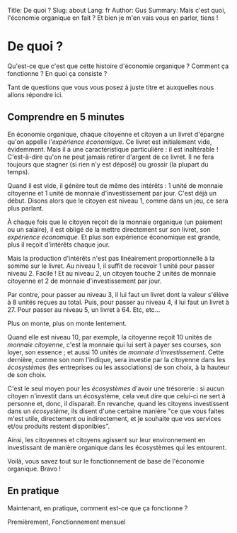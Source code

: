 Title: De quoi ?
Slug: about
Lang: fr
Author: Gus
Summary: Mais c'est quoi, l'économie organique en fait ? Et bien je m'en vais vous en parler, tiens !

# De quoi ?

Qu'est-ce que c'est que cette histoire d'économie organique ?
Comment ça fonctionne ?
En quoi ça consiste ?

Tant de questions que vous vous posez à juste titre et auxquelles nous allons répondre ici.

## Comprendre en 5 minutes

En économie organique, chaque citoyenne et citoyen a un livret d'épargne qu'on appelle *l'expérience économique*.
Ce livret est initialement vide, évidemment.
Mais il a une caractéristique particulière : il est inaltérable !
C'est-à-dire qu'on ne peut jamais retirer d'argent de ce livret.
Il ne fera toujours que stagner (si rien n'y est déposé) ou grossir (la plupart du temps).

Quand il est vide, il génère tout de même des intérêts : 1 unité de monnaie citoyenne et 1 unité de monnaie d'investissement par jour.
C'est déjà un début.
Disons alors que le citoyen est niveau 1, comme dans un jeu, ce sera plus parlant.

À chaque fois que le citoyen reçoit de la monnaie organique (un paiement ou un salaire), il est obligé de la mettre directement sur son livret, son *expérience économique*.
Et plus son expérience économique est grande, plus il reçoit d'intérêts chaque jour.

Mais la production d'intérêts n'est pas linéairement proportionnelle à la somme sur le livret.
Au niveau 1, il suffit de recevoir 1 unité pour passer niveau 2.
Facile !
Et au niveau 2, un citoyen touche 2 unités de monnaie citoyenne et 2 de monnaie d'investissement par jour.

Par contre, pour passer au niveau 3, il lui faut un livret dont la valeur s'élève à 8 unités reçues au total.
Puis, pour passer au niveau 4, il lui faut un livret à 27.
Pour passer au niveau 5, un livret à 64.
Etc, etc...

Plus on monte, plus on monte lentement.

Quand elle est niveau 10, par exemple, la citoyenne reçoit 10 unités de *monnaie citoyenne*, c'est la monnaie qui lui sert à payer ses courses, son loyer, son essence ; et aussi 10 unités de *monnaie d'investissement*.
Cette dernière, comme son nom l'indique, sera investie par la citoyenne dans les *écosystèmes* (les entreprises ou les associations) de son choix, à la hauteur de son choix.

C'est le seul moyen pour les *écosystèmes* d'avoir une trésorerie : si aucun citoyen n'investit dans un écosystème, cela veut dire que celui-ci ne sert à personne et, donc, il disparait.
En revanche, quand les citoyens investissent dans un *écosystème*, ils disent d'une certaine manière "ce que vous faites m'est utile, directement ou indirectement, et je souhaite que vos services et/ou produits restent disponibles".

Ainsi, les citoyennes et citoyens agissent sur leur environnement en investissant de manière organique dans les écosystèmes qui les entourent.

Voilà, vous savez tout sur le fonctionnement de base de l'économie organique.
Bravo !

## En pratique

Maintenant, en pratique, comment est-ce que ça fonctionne ?

Premièrement, 
Fonctionnement mensuel

